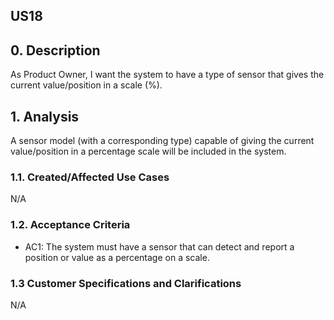 ## US18 

## 0. Description
As Product Owner, I want the system to have a type of sensor that gives the current value/position in a scale (%).

## 1. Analysis
A sensor model (with a corresponding type) capable of giving the current value/position in a percentage scale will be included in the system.

### 1.1. Created/Affected Use Cases
N/A

### 1.2. Acceptance Criteria
* AC1: The system must have a sensor that can detect and report a position or value as a percentage on a scale.

### 1.3 Customer Specifications and Clarifications
N/A

